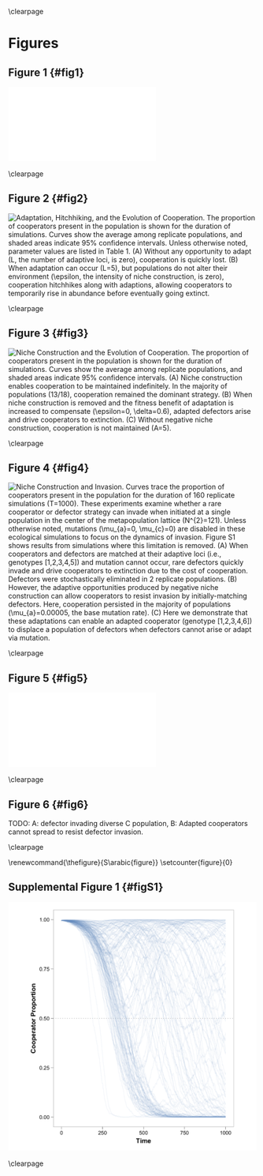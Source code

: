 \clearpage

# Figures

## Figure 1 {#fig1}

![Negative niche construction is illustrated for the case of five adaptive loci ($L=5$) and six alleles ($A=6$). The adaptive loci are wrapped into a circle, where niche construction at each locus influences selection at the next locus in the clockwise direction. Suppose we start with a population fixed for the genotype on the far left, [1,2,3,4,5]. There is a mismatch in this genotype (highlighted by the red arc), because the niche constructed by allele 5 favors allele 6 (not 1) at its immediate clockwise neighbor. If the fitter mutant [6,2,3,4,5] arises (see next genotype to the right), it will fix (we not that the strength of selection will drop as its frequency increases). However, now there is a new mismatch in the genotype (highlighted again with a red arc). Thus, we see that correcting one mismatch generates a new mismatch. Thus, this system will never escape these mismatches---the red arc just moves clockwise around the genome. Indeed, after six (or $A$) rounds of mismatch correction/generation, we have ended back where we started with the original genotype turned clockwise by one locus. Here, the adaptation to previous niche construction generates further niche construction that leads to novel adaptation.](../figures/Figure1.pdf)

\clearpage

## Figure 2 {#fig2}

![**Adaptation, Hitchhiking, and the Evolution of Cooperation.** The proportion of cooperators present in the population is shown for the duration of simulations. Curves show the average among replicate populations, and shaded areas indicate 95% confidence intervals. Unless otherwise noted, parameter values are listed in [Table 1](#tables). (**A**) Without any opportunity to adapt ($L$, the number of adaptive loci, is zero), cooperation is quickly lost. (**B**) When adaptation can occur ($L=5$), but populations do not alter their environment ($\epsilon$, the intensity of niche construction, is zero), cooperation hitchhikes along with adaptions, allowing cooperators to temporarily rise in abundance before eventually going extinct.](../figures/Figure2.png)

\clearpage


## Figure 3 {#fig3}

![**Niche Construction and the Evolution of Cooperation.** The proportion of cooperators present in the population is shown for the duration of simulations. Curves show the average among replicate populations, and shaded areas indicate 95% confidence intervals. (**A**) Niche construction enables cooperation to be maintained indefinitely. In the majority of populations (13/18), cooperation remained the dominant strategy. (**B**) When niche construction is removed and the fitness benefit of adaptation is increased to compensate ($\epsilon=0$, $\delta=0.6$), adapted defectors arise and drive cooperators to extinction. (**C**) Without negative niche construction, cooperation is not maintained ($A=5$).](../figures/Figure3.png)

\clearpage


## Figure 4 {#fig4}

![**Niche Construction and Invasion.** Curves trace the proportion of cooperators present in the population for the duration of 160 replicate simulations ($T=1000$). These experiments examine whether a rare cooperator or defector strategy can invade when initiated at a single population in the center of the metapopulation lattice ($N^{2}=121$). Unless otherwise noted, mutations ($\mu_{a}=0, \mu_{c}=0$) are disabled in these ecological simulations to focus on the dynamics of invasion. Figure S1 shows results from simulations where this limitation is removed. (**A**) When cooperators and defectors are matched at their adaptive loci (i.e., genotypes [1,2,3,4,5]) and mutation cannot occur, rare defectors quickly invade and drive cooperators to extinction due to the cost of cooperation. Defectors were stochastically eliminated in 2 replicate populations. (**B**)
However, the adaptive opportunities produced by negative niche construction can allow cooperators to resist invasion by initially-matching defectors. Here, cooperation persisted in the majority of populations ($\mu_{a}=0.00005$, the base mutation rate). (**C**) Here we demonstrate that these adaptations can enable an adapted cooperator (genotype [1,2,3,4,*6*]) to displace a population of defectors when defectors cannot arise or adapt via mutation.](../figures/Figure4.png)

\clearpage

## Figure 5 {#fig5}

![**Defector Invasion Stopped by Cooperator Adaptation.** Here we depict the distribution of dominant genotypes among populations over time for one representative simulation in which matched defectors arise. For clarity, mutations occurred at the adaptive loci, but not at the cooperation locus ($\mu_{c}=0$) during this ecological simulation. A time $t=0$ (leftmost panel), a single matched defector population (red) is placed among cooperator populations (blue). Because it does not bear the costs of cooperation, it spreads ($t=272$, second panel). However, one cooperator population gains an adaptation giving it a fitness advantage over defectors (purple, lower left). At $t=325$ (third panel), defectors continue to invade cooperator populations. However, the adapted cooperator genotype, which can invade both defector populations and ancestral cooperator populations, can spread more quickly as populations with that genotype reach greater densities. Eventually, this strategy spreads and fixes in all populations (rightmost panel).](../figures/Figure5.pdf)

\clearpage

## Figure 6 {#fig6}

TODO: A: defector invading diverse C population, B: Adapted cooperators cannot spread to resist defector invasion.


\clearpage

\renewcommand{\thefigure}{S\arabic{figure}}
\setcounter{figure}{0}

## Supplemental Figure 1 {#figS1}

![**Defector Invasion with Mutations.** With mutations occurring both at the adaptive loci and the cooperation locus ($\mu_{a}=\mu{c}=0.00005$), cooperation remains the dominant strategy in 58 replicate simulations. Curves trace the proportion of cooperators present in the population for the duration of 160 replicate simulations ($T=1000$)](../figures/FigureS1.png)

\clearpage

